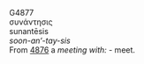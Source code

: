 <body>
  <p>G4877<br>  συνάντησις  <br> sunantēsis  <br><i>soon-an‘-tay-sis </i><br>From <a href="g4876.htm">4876</a>  a <i>meeting</i> <i>with:</i> - meet.<br></p>
 </body>